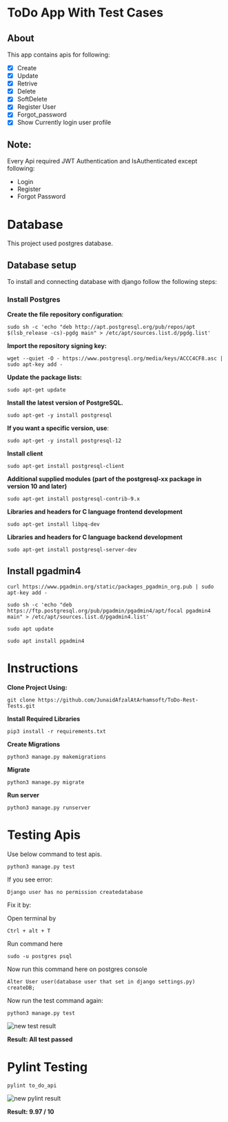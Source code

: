 # ToDo App With Test Cases
## About
This app contains apis for following: 
- [x] Create
- [x] Update
- [x] Retrive
- [x] Delete
- [x] SoftDelete
- [x] Register User
- [x] Forgot_password
- [x] Show Currently login user profile

## Note:
Every Api required JWT Authentication and IsAuthenticated except following:
- Login
- Register
- Forgot Password

# Database
This project used postgres database. 

## Database setup
To install and connecting database with django follow the following steps:
### Install Postgres
**Create the file repository configuration**:


```
sudo sh -c 'echo "deb http://apt.postgresql.org/pub/repos/apt $(lsb_release -cs)-pgdg main" > /etc/apt/sources.list.d/pgdg.list'
```

**Import the repository signing key:**


```
wget --quiet -O - https://www.postgresql.org/media/keys/ACCC4CF8.asc | sudo apt-key add -
```

**Update the package lists:**

```
sudo apt-get update
```

**Install the latest version of PostgreSQL.**

```
sudo apt-get -y install postgresql
```

**If you want a specific version, use**:

 ```
 sudo apt-get -y install postgresql-12
 ```
 
 **Install client**
 
 ``` 
 sudo apt-get install postgresql-client
 ```
 
 **Additional supplied modules (part of the postgresql-xx package in version 10 and later)**
 
 ``` 
 sudo apt-get install postgresql-contrib-9.x	
 ``` 
 
 **Libraries and headers for C language frontend development**

``` 
sudo apt-get install libpq-dev 
```

**Libraries and headers for C language backend development**

``` 
sudo apt-get install postgresql-server-dev
```

## Install pgadmin4 
``` 
curl https://www.pgadmin.org/static/packages_pgadmin_org.pub | sudo apt-key add - 
```

``` 
sudo sh -c 'echo "deb https://ftp.postgresql.org/pub/pgadmin/pgadmin4/apt/focal pgadmin4 main" > /etc/apt/sources.list.d/pgadmin4.list'
```

``` 
sudo apt update
```

```
sudo apt install pgadmin4
```

# Instructions

**Clone Project Using:**

``` 
git clone https://github.com/JunaidAfzalAtArhamsoft/ToDo-Rest-Tests.git
```

**Install Required Libraries**

```
pip3 install -r requirements.txt
```

**Create Migrations**

```
python3 manage.py makemigrations
```

**Migrate**

```
python3 manage.py migrate
```

**Run server**

 ```
 python3 manage.py runserver
 ```
 
 
 # Testing Apis
 
 Use below command to test apis.
 
  ```
  python3 manage.py test
  ```
  If you see error:
  
  ``` Django user has no permission createdatabase ```
  
  Fix it by:
  
  Open terminal by
  ```
  Ctrl + alt + T
  ```
  Run command here
  ```
  sudo -u postgres psql
  ```
 Now run this command here on postgres console
 ```
 Alter User user(database user that set in django settings.py) createDB;
 ```
 Now run the test command again:
 ```
 python3 manage.py test
 ```
 
 ![new test result](https://user-images.githubusercontent.com/93306663/143591169-01f01ba0-0303-4192-b2eb-ed18a2519f6a.png)

 
**Result:  All test passed**
 
# Pylint Testing
 
 
 ``` 
 pylint to_do_api
 ```

 
![new pylint result](https://user-images.githubusercontent.com/93306663/143591234-63bd7971-4f8d-491c-92ca-20988941ff5f.png)


 
 
**Result: 9.97 / 10**
